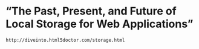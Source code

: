 # “The Past, Present, and Future of Local Storage for Web Applications”
```http://diveinto.html5doctor.com/storage.html```